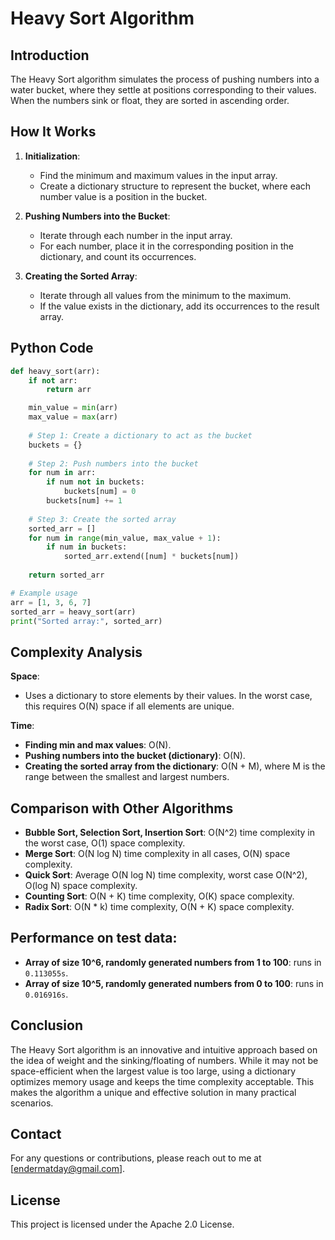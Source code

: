 # Heavy Sort Algorithm

## Introduction
The Heavy Sort algorithm simulates the process of pushing numbers into a water bucket, where they settle at positions corresponding to their values. When the numbers sink or float, they are sorted in ascending order.

## How It Works
1. **Initialization**:
   - Find the minimum and maximum values in the input array.
   - Create a dictionary structure to represent the bucket, where each number value is a position in the bucket.

2. **Pushing Numbers into the Bucket**:
   - Iterate through each number in the input array.
   - For each number, place it in the corresponding position in the dictionary, and count its occurrences.

3. **Creating the Sorted Array**:
   - Iterate through all values from the minimum to the maximum.
   - If the value exists in the dictionary, add its occurrences to the result array.

## Python Code

```python
def heavy_sort(arr):
    if not arr:
        return arr

    min_value = min(arr)
    max_value = max(arr)
    
    # Step 1: Create a dictionary to act as the bucket
    buckets = {}
    
    # Step 2: Push numbers into the bucket
    for num in arr:
        if num not in buckets:
            buckets[num] = 0
        buckets[num] += 1
    
    # Step 3: Create the sorted array
    sorted_arr = []
    for num in range(min_value, max_value + 1):
        if num in buckets:
            sorted_arr.extend([num] * buckets[num])
    
    return sorted_arr

# Example usage
arr = [1, 3, 6, 7]
sorted_arr = heavy_sort(arr)
print("Sorted array:", sorted_arr)
```

## Complexity Analysis
**Space**:
- Uses a dictionary to store elements by their values. In the worst case, this requires O(N) space if all elements are unique.

**Time**:
- **Finding min and max values**: O(N).
- **Pushing numbers into the bucket (dictionary)**: O(N).
- **Creating the sorted array from the dictionary**: O(N + M), where M is the range between the smallest and largest numbers.

## Comparison with Other Algorithms
- **Bubble Sort, Selection Sort, Insertion Sort**: O(N^2) time complexity in the worst case, O(1) space complexity.
- **Merge Sort**: O(N log N) time complexity in all cases, O(N) space complexity.
- **Quick Sort**: Average O(N log N) time complexity, worst case O(N^2), O(log N) space complexity.
- **Counting Sort**: O(N + K) time complexity, O(K) space complexity.
- **Radix Sort**: O(N * k) time complexity, O(N + K) space complexity.

## Performance on test data:
- **Array of size 10^6, randomly generated numbers from 1 to 100**: runs in `0.113055s`.
- **Array of size 10^5, randomly generated numbers from 0 to 100**: runs in `0.016916s`.

## Conclusion
The Heavy Sort algorithm is an innovative and intuitive approach based on the idea of weight and the sinking/floating of numbers. While it may not be space-efficient when the largest value is too large, using a dictionary optimizes memory usage and keeps the time complexity acceptable. This makes the algorithm a unique and effective solution in many practical scenarios.

## Contact
For any questions or contributions, please reach out to me at [endermatday@gmail.com].

## License
This project is licensed under the Apache 2.0 License.
